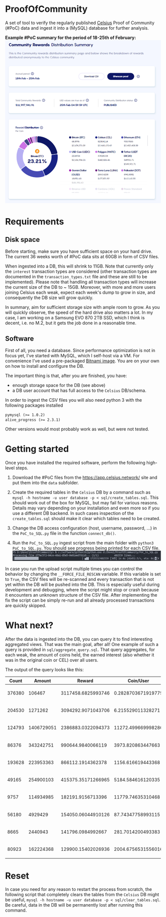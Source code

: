 # ProofOfCommunity

A set of tool to verify the regularly published [Celsius](https://www.celsius.network) Proof of Community (#PoC) data and ingest it into a (MySQL) database for further analysis.

**Example #PoC summary for the period of 18-25th of February:**
![ProofOfCommunity](/img/ProofOfCommunity.png)

# Requirements

## Disk space

Before starting, make sure you have sufficient space on your hard drive. The current 36 weeks worth of #PoC data sits at 60GB in form of CSV files. 

When ingested into a DB, this will shrink to 11GB. Note that currently only the `interest` transaction types are considered (other transaction types are documented in the `transaction_types.txt` file and these are still to be implemented). Please note that handling all transaction types will increase the current size of the DB to ~ 15GB. Moreover, with more and more users joining Celsius each weak, expect each week's dump to grow in size, and consequently the DB size will grow quickly.

In summary, aim for sufficient storage size with ample room to grow. As you will quickly observe, the speed of the hard drive also matters a lot. In my case, I am working on a Samsung EVO 870 2TB SSD, which I think is decent, i.e. no M.2, but it gets the job done in a reasonable time.

## Software

First of all, you need a database. Since performance optimization is not in focus yet, I've started with MySQL, which I self-host via a VM. For convenience I've used a pre-packaged [Bitnami image](https://bitnami.com/stack/mysql/virtual-machine). You are on your own on how to install and configure the DB.

The important thing is that, after you are finished, you have:

* enough storage space for the DB (see above)
* a DB user account that has full access to the `Celsius` DB/schema.

In order to ingest the CSV files you will also need python 3 with the following packages installed
```
pymysql (>= 1.0.2)
alive_progress (>= 2.3.1)
```
Other versions would most probably work as well, but were not tested.

# Getting started

Once you have installed the required software, perform the following high-level steps.

1. Download the #PoC files from the https://app.celsius.network/ site and put them into the `data` subfolder.

2. Create the required tables in the `Celsius` DB by a command such as `mysql -h hostname -u user database -p < sql/create_tables.sql`. This should work out of the box for MySQL, but may fail for various reasons. Details may vary depending on your installation and even more so if you use a different DB backend. In such cases inspection of the `create_tables.sql` should make it clear which tables need to be created.

3. Change the DB access configuration (host, username, password, ...) in the `PoC_to_SQL.py` file in the function `connect_db()`.

4. Run the `PoC_to_SQL.py` ingest script from the main folder with `python3 PoC_to_SQL.py`. You should see progress being printed for each CSV file. ![ingest](img/Example_ingest.png)

In case you run the upload script multiple times you can control the behavior by changing the `__FORCE_FILE_RESCAN` variable. If this variable is set to `True`, the CSV files will be re-scanned and every transaction that is not yet within the DB will be pushed into the DB. This is especially useful during development and debugging, where the script might stop or crash because it encounters an unknown structure of the CSV file. After implementing the fix the script can be simply re-run and all already processed transactions are quickly skipped.

# What next?

After the data is ingested into the DB, you can query it to find interesting aggregated views. That was the main goal, after all! One example of such a query is provided in `sql/aggregate_query.sql`. That query aggregates, for each weak, the amount of coins held, the earned interest (also whether it was in the original coin or CEL) over all users. 

The output of the query looks like this:

| Count  | Amount     | Reward             | Coin/User          | PercentCEL          | InterestCEL        | Coin       | Date                |
| ------ | ---------- | ------------------ | ------------------ | ------------------- | ------------------ | ---------- | :------------------ |
| 376380 | 106467     | 3117458.6825993746 | 0.2828703671919775 | 0.1114440883245331  | 347422.34077168733 | BTC        | 2022-02-11 05:00:01 |
| 204530 | 1271262    | 3094292.9071043706 | 6.215529011328271  | 0.12927258017597024 | 400007.2279215858  | ETH        | 2022-02-11 05:00:01 |
| 124793 | 1406729051 | 2386883.0322094373 | 11272.499669998286 | 0.12343201109492202 | 294617.7729139564  | USDC       | 2022-02-11 05:00:01 |
| 86376  | 343242751  | 990644.9840066119  | 3973.820863447663  | 0.19496485399079622 | 193140.95466356372 | MATIC      | 2022-02-11 05:00:01 |
| 193628 | 223953363  | 866112.1914362378  | 1156.616619443368  | 1                   | 866112.1914362378  | CEL        | 2022-02-11 05:00:01 |
| 49165  | 254900103  | 415375.35171266965 | 5184.584616120335  | 0.192881657142914   | 80118.28617466046  | USDT ERC20 | 2022-02-11 05:00:01 |
| 9757   | 114934985  | 182191.9156713396  | 11779.74635310468  | 0.02656174491992512 | 4839.335190534631  | GUSD       | 2022-02-11 05:00:01 |
| 56180  | 4929429    | 154050.06044910126 | 87.74347758993115  | 0.1833814223860626  | 28249.919203815112 | DOT        | 2022-02-11 05:00:01 |
| 8665   | 2440943    | 141796.0984992667  | 281.7014200493383  | 0.06094781120377465 | 8642.16184076514   | LUNA       | 2022-02-11 05:00:01 |
| 80923  | 162224368  | 129900.15402026936 | 2004.6756531556016 | 0.1683426375948397  | 21867.734551748064 | ADA        | 2022-02-11 05:00:01 |

# Reset

In case you need for any reason to restart the process from scratch, the following script that completely clears the tables from the `Celsius` DB might be useful, `mysql -h hostname -u user database -p < sql/clear_tables.sql`. Be careful, data in the DB will be permanently lost after running this command.
